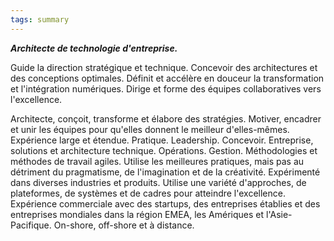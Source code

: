 ```yaml
---
tags: summary
---
```


***Architecte de technologie d'entreprise.***

Guide la direction stratégique et technique. Concevoir des architectures et des conceptions optimales. Définit et accélère en douceur la transformation et l'intégration numériques. Dirige et forme des équipes collaboratives vers l'excellence.

Architecte, conçoit, transforme et élabore des stratégies. Motiver, encadrer et unir les équipes pour qu'elles donnent le meilleur d'elles-mêmes. Expérience large et étendue. Pratique. Leadership. Concevoir. Entreprise, solutions et architecture technique. Opérations. Gestion. Méthodologies et méthodes de travail agiles. Utilise les meilleures pratiques, mais pas au détriment du pragmatisme, de l'imagination et de la créativité. Expérimenté dans diverses industries et produits. Utilise une variété d'approches, de plateformes, de systèmes et de cadres pour atteindre l'excellence. Expérience commerciale avec des startups, des entreprises établies et des entreprises mondiales dans la région EMEA, les Amériques et l'Asie-Pacifique. On-shore, off-shore et à distance.
